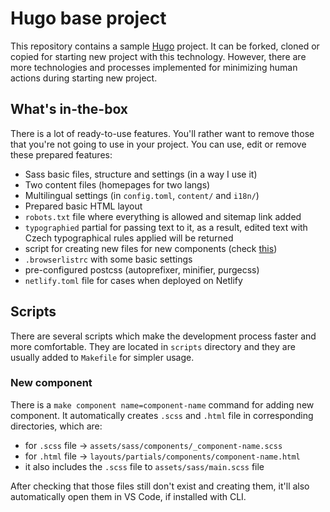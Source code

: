# Hugo base project

This repository contains a sample [Hugo](https://gohugo.io/) project. It can be forked, cloned or copied for starting new project with this technology. However, there are more technologies and processes implemented for minimizing human actions during starting new project.

## What's in-the-box

There is a lot of ready-to-use features. You'll rather want to remove those that you're not going to use in your project. You can use, edit or remove these prepared features:

* Sass basic files, structure and settings (in a way I use it)
* Two content files (homepages for two langs)
* Multilingual settings (in `config.toml`, `content/` and `i18n/`)
* Prepared basic HTML layout
* `robots.txt` file where everything is allowed and sitemap link added
* `typographied` partial for passing text to it, as a result, edited text with Czech typographical rules applied will be returned
* script for creating new files for new components (check [this](#new-component))
* `.browserlistrc` with some basic settings
* pre-configured postcss (autoprefixer, minifier, purgecss)
* `netlify.toml` file for cases when deployed on Netlify

## Scripts

There are several scripts which make the development process faster and more comfortable. They are located in `scripts` directory and they are usually added to `Makefile` for simpler usage.

### New component

There is a `make component name=component-name` command for adding new component. It automatically creates `.scss` and `.html` file in corresponding directories, which are:

* for `.scss` file -> `assets/sass/components/_component-name.scss`
* for `.html` file -> `layouts/partials/components/component-name.html`
* it also includes the `.scss` file to `assets/sass/main.scss` file

After checking that those files still don't exist and creating them, it'll also automatically open them in VS Code, if installed with CLI.